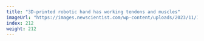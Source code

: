 ```yaml
---
title: "3D-printed robotic hand has working tendons and muscles"
imageUrl: "https://images.newscientist.com/wp-content/uploads/2023/11/14151121/SEI_180136486.jpg?width=788"
index: 212
weight: 212
---
```

